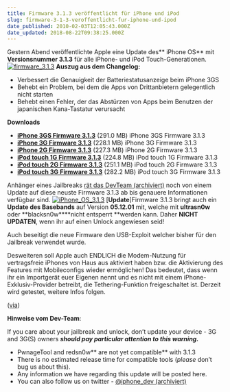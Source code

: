 ```yaml
---
title: Firmware 3.1.3 veröffentlicht für iPhone und iPod
slug: firmware-3-1-3-veroffentlicht-fur-iphone-und-ipod
date_published: 2010-02-03T12:05:43.000Z
date_updated: 2018-08-22T09:38:25.000Z
---
```


Gestern Abend veröffentlichte Apple eine Update des** iPhone OS** mit **Versionsnummer 3.1.3** für alle  iPhone- und iPod Touch-Generationen.
[![firmware_3.1.3](//picdump.thafaker.de/2010/02/firmware_3.1.3.png)](http://picdump.thafaker.de/2010/02/firmware_3.1.3.png)
**Auszug aus dem Changelog:**

- Verbessert die Genauigkeit der Batteriestatusanzeige beim iPhone 3GS
- Behebt ein Problem, bei dem die Apps von Drittanbietern gelegentlich  nicht starten
- Behebt einen Fehler, der das Abstürzen von Apps beim Benutzen der  japanischen Kana-Tastatur verursacht

**Downloads**
- **[iPhone 3GS Firmware 3.1.3](http://appldnld.apple.com.edgesuite.net/content.info.apple.com/iPhone/061-7472.20100202.8tugj/iPhone2,1_3.1.3_7E18_Restore.ipsw)** (291.0 MB)
iPhone 3GS Firmware 3.1.3 
- **[iPhone 3G Firmware 3.1.3](http://appldnld.apple.com.edgesuite.net/content.info.apple.com/iPhone/061-7468.20100202.pbnrt/iPhone1,2_3.1.3_7E18_Restore.ipsw)** (228.1 MB)
iPhone 3G Firmware 3.1.3
- **[iPhone 2G Firmware 3.1.3](http://appldnld.apple.com.edgesuite.net/content.info.apple.com/iPhone/061-7481.20100202.4orot/iPhone1,1_3.1.3_7E18_Restore.ipsw)** (227.3 MB)
iPhone 2G Firmware 3.1.3
- **[iPod touch 1G Firmware 3.1.3](http://www.felixbruns.de/iPod/firmware/)** (224.8 MB)
iPod touch 1G Firmware 3.1.3
- **[iPod touch 2G Firmware 3.1.3](http://www.felixbruns.de/iPod/firmware/)** (251.1 MB)
iPod touch 2G Firmware 3.1.3
- **[iPod touch 3G Firmware 3.1.3](http://www.felixbruns.de/iPod/firmware/)** (282.2 MB)
iPod touch 3G Firmware 3.1.3

Anhänger eines Jailbreaks [rät  das DevTeam (archiviert)](http://web.archive.org/web/20100206032104/http://twitter.com:80/iphone_dev/status/8552734357) noch von einem Update auf diese neuste Firmware 3.1.3  ab bis genauere Informationen verfügbar sind.
[![iPhone_OS_3.1.3](//picdump.thafaker.de/2010/02/iPhone_OS_3.1.3.jpg)](http://picdump.thafaker.de/2010/02/iPhone_OS_3.1.3.jpg)
[**Update**]Firmware 3.1.3 bringt auch ein **Update  des Basebands** auf Version **05.12.01** mit,  welche mit **ultrasn0w** oder **blacksn0w****nicht entsperrt **werden  kann. Daher **NICHT UPDATEN**,  wenn ihr auf einen Unlock angewiesen seid!

Auch beseitigt die neue Firmware den USB-Exploit welcher bisher für  den Jailbreak verwendet wurde.

Desweiteren soll Apple auch ENDLICH die Modem-Nutzung für  vertragsfreie iPhones von Haus aus aktiviert haben bzw. die Aktivierung  des Features mit Mobileconfigs wieder ermöglichen! Das bedeutet, dass  wenn ihr ein Importgerät euer Eigenen nennt und es nicht mit einem  iPhone-Exklusiv-Provider betreibt, die Tethering-Funktion freigeschaltet  ist. Derzeit wird getestet, weitere Infos folgen.

([via](http://www.benm.at/))

**Hinweise vom Dev-Team**:

If you care about your jailbreak and unlock, don’t update your device  - 3G and 3G(S) owners ***should pay particular attention to this  warning.***

- PwnageTool and redsn0w** are not yet compatible** with 3.1.3
- There is no estimated release time for compatible tools (*please* don’t bug us about this).
- Any information we have regarding this update will be posted here.
- You can also follow us on twitter - [@iphone_dev (archiviert)](http://web.archive.org/web/20100406060708/http://twitter.com/iphone_dev)
